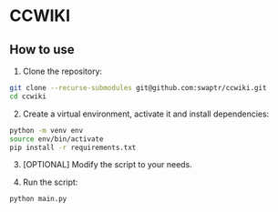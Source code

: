 # CCWIKI

## How to use
1. Clone the repository:
```sh
git clone --recurse-submodules git@github.com:swaptr/ccwiki.git
cd ccwiki
```

2. Create a virtual environment, activate it and install dependencies:
```sh
python -m venv env
source env/bin/activate
pip install -r requirements.txt
```

3. [OPTIONAL] Modify the script to your needs.

4. Run the script:
```
python main.py
```